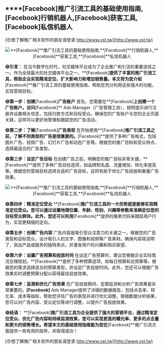 ## ****[Facebook]**推广引流工具的基础使用指南,**[Facebook]**行销机器人,**[Facebook]**获客工具,**[Facebook]**私信机器人**

[😍想了解推广相关软件的朋友请登录 http://www.vst.tw](http://www.vst.tw)

 <center><img src="https://vst.tw/MP4/tuiguang/png/7.png" alt="**[Facebook]**推广引流工具的基础使用指南,**[Facebook]**行销机器人,**[Facebook]**获客工具,**[Facebook]**私信机器人"></center>

**😄引言：**
在当今数字化时代，社交媒体平台成为了企业推广和引流的重要途径之一。作为全球最大的社交媒体平台之一，**[Facebook]**提供了丰富的推广引流工具，帮助企业实现精准定位、扩大影响力和增加销售量。本文将为您介绍**[Facebook]**推广引流工具的基础使用指南，帮助您充分利用这些强大的功能，实现营销目标。

**😄第一步：创建**[Facebook]**广告账户**
首先，您需要在**[Facebook]**上创建一个广告账户。访问**[Facebook]** Ads Manager（广告管理工具），按照提示进行注册并设置相关信息，包括付款方式和目标受众。确保您的广告账户与您的企业页面关联，这样可以更好地管理和跟踪您的广告活动。

**😄第二步：了解**[Facebook]**广告类型**
在开始使用**[Facebook]**推广引流工具之前，了解不同类型的广告是很重要的。**[Facebook]**提供了多种广告格式，包括图片广告、视频广告、幻灯片广告和动态广告等。根据您的推广目标和受众特点，选择最适合的广告类型。

**😄第三步：设定广告目标**
在创建广告之前，明确您的推广目标非常关键。**[Facebook]**提供了多种广告目标选项，如品牌知名度、流量增加、转化率提高等。根据您的营销目标选择合适的广告目标，这将有助于优化广告投放和衡量广告效果。

 <center><img src="https://vst.tw/MP4/tuiguang/png/6.png" alt="**[Facebook]**推广引流工具的基础使用指南,**[Facebook]**行销机器人,**[Facebook]**获客工具,**[Facebook]**私信机器人"></center>

**😄第四步：精准定位受众**
**[Facebook]**推广引流工具的一大优势就是能够实现精准定位受众。您可以通过设置地理位置、年龄、性别、兴趣等参数来准确定位您的目标受众群体。此外，您还可以利用**[Facebook]**提供的像素代码来跟踪用户行为，实现更精细的定向。

**😄第五步：创建广告内容**
广告内容是吸引受众注意力的关键之一。根据您的广告类型和目标受众，设计吸引人的文字、图像和视频等广告素材。确保内容简洁明了，突出产品或服务的独特卖点，并激发用户的兴趣和购买欲望。

**😄第六步：设置广告预算和投放时间**
在设定广告预算时，建议您根据企业实际情况合理规划。**[Facebook]**提供了多种预算选项，如每日预算和总预算等。根据您的需求选择适合的预算类型，并设定广告投放时间。此外，您还可以根据广告效果实时调整预算分配以获得最佳投放效果。

**😄第七步：监测和优化广告效果**
在广告投放期间，定期监测和分析广告效果是非常重要的。**[Facebook]** Ads Manager提供了详细的数据报告，包括点击率、转化率、成本等指标，帮助您评估广告的表现并进行优化调整。根据数据分析结果，您可以对广告内容、受众定位等进行调整，以提升广告投放效果。

**😄结语：**
**[Facebook]**推广引流工具为企业提供了强大的营销平台，通过精准定位受众、优化广告内容和持续监测效果，您可以实现更高的曝光率、更多的点击量和更大的销售增长。希望本文的基础使用指南能为您在**[Facebook]**推广引流方面提供一些有用的指导，并取得成功！

[😍想了解推广相关软件的朋友请登录 http://www.vst.tw](http://www.vst.tw)



